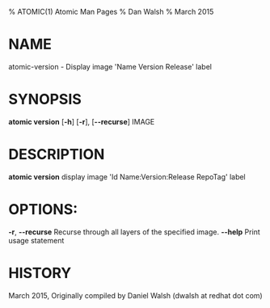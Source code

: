 % ATOMIC(1) Atomic Man Pages
% Dan Walsh
% March 2015
# NAME
atomic-version - Display image 'Name Version Release' label

# SYNOPSIS
**atomic version**
[**-h**]
[**-r**], [**--recurse**]
IMAGE

# DESCRIPTION
**atomic version** display image 'Id Name:Version:Release RepoTag' label

# OPTIONS:
**-r**, **--recurse**   Recurse through all layers of the specified image.
**--help**
  Print usage statement

# HISTORY
March 2015, Originally compiled by Daniel Walsh (dwalsh at redhat dot com)
